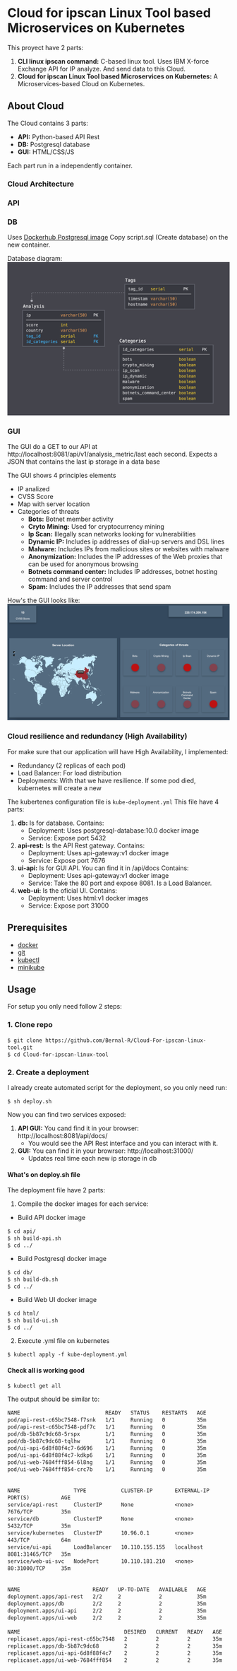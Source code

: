 # Cloud for ipscan Linux Tool based Microservices on Kubernetes

This proyect have 2 parts:
1) **CLI linux ipscan command:** C-based linux tool. Uses IBM X-force Exchange API for IP analyze. And send data to this Cloud.
2) **Cloud for ipscan Linux Tool based Microservices on Kubernetes:** A Microservices-based Cloud on Kubernetes.  


## About Cloud
The Cloud contains 3 parts:
* **API:** Python-based API Rest
* **DB:** Postgresql database
* **GUI:** HTML/CSS/JS
 

Each part run in a independently container.

### Cloud Architecture 

### API

### DB
Uses [Dockerhub Postgresql image](https://hub.docker.com/_/postgres)
Copy script.sql (Create database) on the new container.

Database diagram:
<kbd><img src="imgs/db_diagram.png" /></kbd>


### GUI
The GUI do a GET to our API at http://localhost:8081/api/v1/analysis_metric/last each second. Expects a JSON that contains the last ip storage in a data base

The GUI shows 4 principles elements
* IP analized
* CVSS Score
* Map with server location
* Categories of threats
    * **Bots:** Botnet member activity
    * **Cryto Mining:** Used for cryptocurrency mining
    * **Ip Scan:** Illegally scan networks looking for vulnerabilities
    * **Dynamic IP:** Includes ip addresses of dial-up servers and DSL lines
    * **Malware:** Includes IPs from malicious sites or websites with malware
    * **Anonymization:** Includes the IP addresses of the Web proxies that can be used for anonymous browsing
    * **Botnets command center:** Includes IP addresses, botnet hosting command and server control
    * **Spam:** Includes the IP addresses that send spam

How's the GUI looks like:
<kbd><img src="imgs/gui.png" /></kbd>

### Cloud resilience and redundancy (High Availability)
For make sure that our application will have High Availability, I implemented:
* Redundancy (2 replicas of each pod)
* Load Balancer: For load distribution
* Deployments: With that we have resilience. If some pod died, kubernetes will create a new

The kubertenes configuration file is `kube-deployment.yml` 
This file have 4 parts: 
1) **db:** Is for database. Contains: 
    * Deployment: Uses postgresql-database:10.0 docker image
    * Service: Expose port 5432
2) **api-rest:** Is the API Rest gateway. Contains: 
    * Deployment: Uses api-gateway:v1 docker image
    * Service: Expose port 7676
3) **ui-api:** Is for GUI API. You can find it in /api/docs Contains: 
    * Deployment: Uses api-gateway:v1 docker image
    * Service: Take the 80 port and expose 8081. Is a Load Balancer.
4) **web-ui:** Is the oficial UI. Contains: 
    * Deployment: Uses html:v1 docker images
    * Service: Expose port 31000


## Prerequisites
* [docker](https://docs.docker.com/install/)
* [git](https://git-scm.com/book/en/v2/Getting-Started-Installing-Git)
* [kubectl](https://kubernetes.io/docs/tasks/tools/install-kubectl/)
* [minikube](https://kubernetes.io/es/docs/tasks/tools/install-minikube/)


## Usage
For setup you only need follow 2 steps:

### 1. Clone repo
```
$ git clone https://github.com/Bernal-R/Cloud-For-ipscan-linux-tool.git
$ cd Cloud-for-ipscan-linux-tool
```

### 2. Create a deployment
I already create automated script for the deployment, so you only need run:
```
$ sh deploy.sh
```

Now you can find two services exposed:
1) **API GUI:** You cand find it in your browser: http://localhost:8081/api/docs/
    * You would see the API Rest interface and you can interact with it.
2) **GUI:** You can find it in your browrser: http://localhost:31000/
    * Updates real time each new ip storage in db


#### What's on deploy.sh file
The deployment file have 2 parts: 

1) Compile the docker images for each service:

* Build API docker image
```
$ cd api/
$ sh build-api.sh
$ cd ../
```
* Build Postgresql docker image
```
$ cd db/
$ sh build-db.sh
$ cd ../
```
* Build Web UI docker image
```
$ cd html/
$ sh build-ui.sh
$ cd ../
```

2) Execute .yml file on kubernetes 
```
$ kubectl apply -f kube-deployment.yml
```

#### Check all is working good
```
$ kubectl get all
```
The output should be similar to:
```
NAME                           READY   STATUS    RESTARTS   AGE
pod/api-rest-c65bc7548-f7snk   1/1     Running   0          35m
pod/api-rest-c65bc7548-pdf7c   1/1     Running   0          35m
pod/db-5b87c9dc68-5rspx        1/1     Running   0          35m
pod/db-5b87c9dc68-tqlhw        1/1     Running   0          35m
pod/ui-api-6d8f88f4c7-6d696    1/1     Running   0          35m
pod/ui-api-6d8f88f4c7-kdkp6    1/1     Running   0          35m
pod/ui-web-7684fff854-6l8ng    1/1     Running   0          35m
pod/ui-web-7684fff854-crc7b    1/1     Running   0          35m


NAME                 TYPE           CLUSTER-IP       EXTERNAL-IP   PORT(S)          AGE
service/api-rest     ClusterIP      None             <none>        7676/TCP         35m
service/db           ClusterIP      None             <none>        5432/TCP         35m
service/kubernetes   ClusterIP      10.96.0.1        <none>        443/TCP          64m
service/ui-api       LoadBalancer   10.110.155.155   localhost     8081:31465/TCP   35m
service/web-ui-svc   NodePort       10.110.181.210   <none>        80:31000/TCP     35m


NAME                       READY   UP-TO-DATE   AVAILABLE   AGE
deployment.apps/api-rest   2/2     2            2           35m
deployment.apps/db         2/2     2            2           35m
deployment.apps/ui-api     2/2     2            2           35m
deployment.apps/ui-web     2/2     2            2           35m

NAME                                 DESIRED   CURRENT   READY   AGE
replicaset.apps/api-rest-c65bc7548   2         2         2       35m
replicaset.apps/db-5b87c9dc68        2         2         2       35m
replicaset.apps/ui-api-6d8f88f4c7    2         2         2       35m
replicaset.apps/ui-web-7684fff854    2         2         2       35m
```
